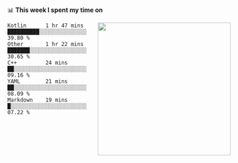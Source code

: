 📊 **This week I spent my time on**

<img align='right'   width="300" src="https://github-readme-stats.vercel.app/api?username=Manugarciaa&show_icons=true&title_color=fff&icon_color=79ff97&text_color=9f9f9f&bg_color=151515">

<!--START_SECTION:waka-->
```text
Kotlin      1 hr 47 mins        ██████████░░░░░░░░░░░░░░░   39.80 % 
Other       1 hr 22 mins        ███████░░░░░░░░░░░░░░░░░░   30.65 % 
C++         24 mins             ██░░░░░░░░░░░░░░░░░░░░░░░   09.16 % 
YAML        21 mins             ██░░░░░░░░░░░░░░░░░░░░░░░   08.09 % 
Markdown    19 mins             █░░░░░░░░░░░░░░░░░░░░░░░░   07.22 %
```
<!--END_SECTION:waka-->
